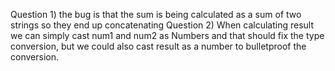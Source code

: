 Question 1) the bug is that the sum is being calculated as a sum of two strings so they end up concatenating
Question 2) When calculating result we can simply cast num1 and num2 as Numbers and that should fix the type conversion, but we could also cast result as a number to bulletproof the conversion.